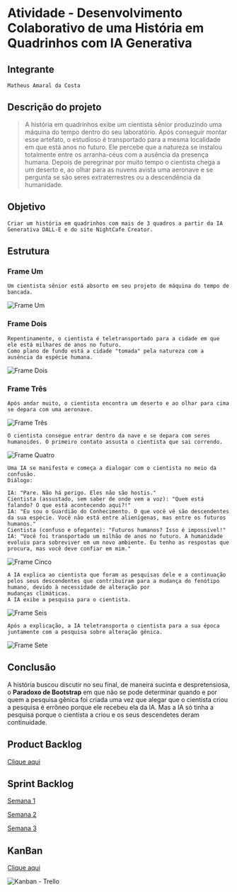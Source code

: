 # Atividade - Desenvolvimento Colaborativo de uma História em Quadrinhos com IA Generativa

## Integrante
```
Matheus Amaral da Costa
```
## Descrição do projeto
>A história em quadrinhos exibe um cientista sênior produzindo uma máquina do tempo dentro do seu laboratório.
>Após conseguir montar esse artefato, o estudioso é transportado para a mesma localidade em que está anos no futuro. Ele percebe que a natureza se instalou totalmente entre os arranha-céus com a ausência da presença humana.
>Depois de peregrinar por muito tempo o cientista chega a um deserto e, ao olhar para as nuvens avista uma aeronave
e se pergunta se são seres extraterrestres ou a descendência da humanidade.

## Objetivo
```
Criar um história em quadrinhos com mais de 3 quadros a partir da IA Generativa DALL-E e do site NightCafe Creator.
```

## Estrutura
### Frame Um
```
Um cientista sênior está absorto em seu projeto de máquina do tempo de bancada.
```
![Frame Um](https://raw.githubusercontent.com/MatheusADC/Atividade-Desenvolvimento-Colaborativo-de-uma-Hist-ria-em-Quadrinhos-com-IA-Generativa/refs/heads/main/FrameUm.webp)

### Frame Dois
```
Repentinamente, o cientista é teletransportado para a cidade em que ele está milhares de anos no futuro.
Como plano de fundo está a cidade "tomada" pela natureza com a ausência da espécie humana.
```
![Frame Dois](https://raw.githubusercontent.com/MatheusADC/Atividade-Desenvolvimento-Colaborativo-de-uma-Hist-ria-em-Quadrinhos-com-IA-Generativa/refs/heads/main/FrameDois.webp)
### Frame Três
```
Após andar muito, o cientista encontra um deserto e ao olhar para cima se depara com uma aeronave.
```
![Frame Três](https://github.com/MatheusADC/Atividade-Desenvolvimento-Colaborativo-de-uma-Hist-ria-em-Quadrinhos-com-IA-Generativa/blob/main/FrameTres.jpg)

```
O cientista consegue entrar dentro da nave e se depara com seres humanoides. O primeiro contato assusta o cientista que sai correndo.
```
![Frame Quatro](https://raw.githubusercontent.com/MatheusADC/Atividade-Desenvolvimento-Colaborativo-de-uma-Hist-ria-em-Quadrinhos-com-IA-Generativa/refs/heads/main/FrameQuatro.webp)

```
Uma IA se manifesta e começa a dialogar com o cientista no meio da confusão.
Diálogo:

IA: "Pare. Não há perigo. Eles não são hostis."
Cientista (assustado, sem saber de onde vem a voz): "Quem está falando? O que está acontecendo aqui?!"
IA: "Eu sou o Guardião do Conhecimento. O que você vê são descendentes da sua espécie. Você não está entre alienígenas, mas entre os futuros humanos."
Cientista (confuso e ofegante): "Futuros humanos? Isso é impossível!"
IA: "Você foi transportado um milhão de anos no futuro. A humanidade evoluiu para sobreviver em um novo ambiente. Eu tenho as respostas que procura, mas você deve confiar em mim."
```
![Frame Cinco](https://raw.githubusercontent.com/MatheusADC/Atividade-Desenvolvimento-Colaborativo-de-uma-Hist-ria-em-Quadrinhos-com-IA-Generativa/refs/heads/main/FrameCinco.webp)

```
A IA explica ao cientista que foram as pesquisas dele e a continuação pelos seus descendentes que contribuíram para a mudança do fenótipo humano, devido à necessidade de alteração por
mudanças climáticas.
A IA exibe a pesquisa para o cientista.
```
![Frame Seis](https://raw.githubusercontent.com/MatheusADC/Atividade-Desenvolvimento-Colaborativo-de-uma-Hist-ria-em-Quadrinhos-com-IA-Generativa/refs/heads/main/Fame6.webp)

```
Após a explicação, a IA teletransporta o cientista para a sua época juntamente com a pesquisa sobre alteração gênica.
```
![Frame Sete](https://raw.githubusercontent.com/MatheusADC/Atividade-Desenvolvimento-Colaborativo-de-uma-Hist-ria-em-Quadrinhos-com-IA-Generativa/refs/heads/main/Frame7.webp)

## Conclusão
A história buscou discutir no seu final, de maneira sucinta e despretensiosa, o **Paradoxo de Bootstrap** em que não se pode determinar quando e por quem a pesquisa gênica foi criada
uma vez que alegar que o cientista criou a pesquisa é errôneo porque ele recebeu ela da IA. Mas a IA só tinha a pesquisa porque o cientista a criou e os seus descendetes deram continuidade.

## Product Backlog
[Clique aqui](https://github.com/MatheusADC/Atividade-Desenvolvimento-Colaborativo-de-uma-Hist-ria-em-Quadrinhos-com-IA-Generativa/issues/1)

## Sprint Backlog
[Semana 1](https://github.com/MatheusADC/Atividade-Desenvolvimento-Colaborativo-de-uma-Hist-ria-em-Quadrinhos-com-IA-Generativa/issues/2)

[Semana 2](https://github.com/MatheusADC/Atividade-Desenvolvimento-Colaborativo-de-uma-Hist-ria-em-Quadrinhos-com-IA-Generativa/issues/3)

[Semana 3](https://github.com/MatheusADC/Atividade-Desenvolvimento-Colaborativo-de-uma-Hist-ria-em-Quadrinhos-com-IA-Generativa/issues/4)

## KanBan
[Clique aqui](https://trello.com/invite/b/670f0dee418c2e20f87cb061/ATTI362516a3c1d4ec829bec896360e1656e45FB8C72/atividade-ia-generativa)

![Kanban - Trello](https://github.com/MatheusADC/Atividade-Desenvolvimento-Colaborativo-de-uma-Hist-ria-em-Quadrinhos-com-IA-Generativa/blob/main/Kanban.png)
